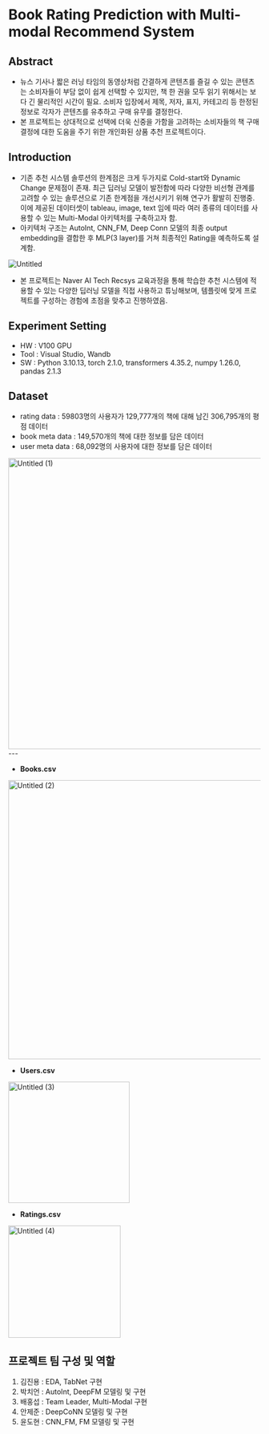 # Book Rating Prediction with Multi-modal Recommend System

## Abstract
- 뉴스 기사나 짧은 러닝 타임의 동영상처럼 간결하게 콘텐츠를 즐길 수 있는 콘텐츠는 소비자들이 부담 없이 쉽게 선택할 수 있지만, 책 한 권을 모두 읽기 위해서는 보다 긴 물리적인 시간이 필요. 소비자 입장에서 제목, 저자, 표지, 카테고리 등 한정된 정보로 각자가 콘텐츠를 유추하고 구매 유무를 결정한다.
- 본 프로젝트는 상대적으로 선택에 더욱 신중을 가함을 고려하는 소비자들의 책 구매 결정에 대한 도움을 주기 위한 개인화된 상품 추천 프로젝트이다.

## Introduction
- 기존 추천 시스템 솔루션의 한계점은 크게 두가지로 Cold-start와 Dynamic Change 문제점이 존재. 최근 딥러닝 모델이 발전함에 따라 다양한 비선형 관계를 고려할 수 있는 솔루션으로 기존 한계점을 개선시키기 위해 연구가 활발히 진행중. 이에 제공된 데이터셋이 tableau, image, text 임에 따라 여러 종류의 데이터를 사용할 수 있는 Multi-Modal 아키텍처를 구축하고자 함.
- 아키텍처 구조는  AutoInt, CNN_FM, Deep Conn 모델의 최종 output embedding을 결합한 후 MLP(3 layer)를 거쳐 최종적인 Rating을 예측하도록 설계함.

![Untitled](https://github.com/Bae-hong-seob/Book_Rating_Prediction/assets/49437396/4536349b-3d8a-422a-8deb-cdfa0e7425c4)

- 본 프로젝트는 Naver AI Tech Recsys 교육과정을 통해 학습한 추천 시스템에 적용할 수 있는 다양한 딥러닝 모델을 직접 사용하고 튜닝해보며, 템플릿에 맞게 프로젝트를 구성하는 경험에 초점을 맞추고 진행하였음.

## Experiment Setting
- HW : V100 GPU
- Tool : Visual Studio, Wandb
- SW : Python 3.10.13, torch 2.1.0, transformers 4.35.2, numpy 1.26.0, pandas 2.1.3

## Dataset
- rating data : 59803명의 사용자가 129,777개의 책에 대해 남긴 306,795개의 평점 데이터
- book meta data : 149,570개의 책에 대한 정보를 담은 데이터
- user meta data : 68,092명의 사용자에 대한 정보를 담은 데이터
<img width="581" alt="Untitled (1)" src="https://github.com/Bae-hong-seob/Book_Rating_Prediction/assets/49437396/8cfa39eb-bfc6-4ef9-956a-0761a4ffcb5b">
---

- **Books.csv**
<img width="557" alt="Untitled (2)" src="https://github.com/Bae-hong-seob/Book_Rating_Prediction/assets/49437396/52db4870-7bf4-4d0e-9f35-96eccc2b66f2">

- **Users.csv**
<img width="242" alt="Untitled (3)" src="https://github.com/Bae-hong-seob/Book_Rating_Prediction/assets/49437396/59a9603c-957c-4844-ba9a-356f3b66f1b9">

- **Ratings.csv**
<img width="224" alt="Untitled (4)" src="https://github.com/Bae-hong-seob/Book_Rating_Prediction/assets/49437396/8b70cd61-725f-469b-89ac-a35ad46f4208">

## 프로젝트  팀 구성 및 역할

1. 김진용 : EDA, TabNet 구현
2. 박치언 : AutoInt, DeepFM 모델링 및 구현
3. 배홍섭 : Team Leader, Multi-Modal 구현
4. 안제준 : DeepCoNN 모델링 및 구현
5. 윤도현 : CNN_FM, FM 모델링 및 구현
